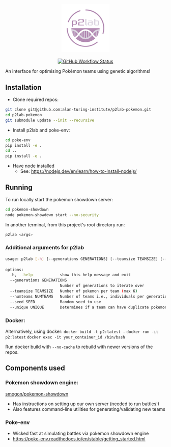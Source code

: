 <p align="center">
  <img width="30%" alt="relaxed logo" src=assets/logo.png><br>
  <br>
  <a href="https://github.com/alan-turing-institute/p2lab-pokemon/actions">
    <img alt="GitHub Workflow Status" src="https://github.com/alan-turing-institute/p2lab-pokemon/workflows/CI/badge.svg">
  </a>
</p>

An interface for optimising Pokémon teams using genetic algorithms!

## Installation

- Clone required repos:

```bash
git clone git@github.com:alan-turing-institute/p2lab-pokemon.git
cd p2lab-pokemon
git submodule update --init --recursive
```

- Install p2lab and poke-env:

```bash
cd poke-env
pip install -e .
cd ..
pip install -e .
```

- Have node installed
  - See: https://nodejs.dev/en/learn/how-to-install-nodejs/

## Running

To run locally start the pokemon showdown server:

```bash
cd pokemon-showdown
node pokemon-showdown start --no-security
```

In another terminal, from this project's root directory run:

```bash
p2lab <args>
```

### Additional arguments for p2lab

```bash
usage: p2lab [-h] [--generations GENERATIONS] [--teamsize TEAMSIZE] [--numteams NUMTEAMS] [--seed SEED] [--unique UNIQUE]

options:
  -h, --help            show this help message and exit
  --generations GENERATIONS
                        Number of generations to iterate over
  --teamsize TEAMSIZE   Number of pokemon per team (max 6)
  --numteams NUMTEAMS   Number of teams i.e., individuals per generation
  --seed SEED           Random seed to use
  --unique UNIQUE       Determines if a team can have duplicate pokemon species
```

### Docker:

Alternatively, using docker: `docker build -t p2:latest .`
`docker run -it p2:latest` `docker exec -it your_container_id /bin/bash`

Run docker build with `--no-cache` to rebuild with newer versions of the repos.

## Components used

### Pokemon showdown engine:

[smogon/pokemon-showdown](https://github.com/smogon/pokemon-showdown)

- Has instructions on setting up our own server (needed to run battles!)
- Also features command-line utilities for generating/validating new teams

### Poke-env

- Wicked fast at simulating battles via pokemon showdown engine
- https://poke-env.readthedocs.io/en/stable/getting_started.html
